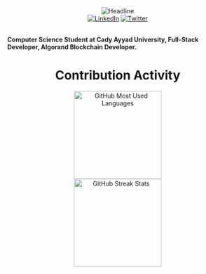 <div>
    <div align=center>
        <img src="https://readme-typing-svg.herokuapp.com?color=%236FDA44&size=32&center=true&vCenter=true&width=600&height=50&lines=Hi+there+I+am+Ayoub+%F0%9F%91%8B;Computer+Science+Student;Full-Stack+Developer;Algorand+Blockchain+Developer;" alt="Headline" />
    </div>
    <div align=center>
        <a href="https://www.linkedin.com/in/ayoubtalbi/"><img src="https://img.shields.io/badge/Linkedin-0077b5?style=flat&logo=linkedin" alt="LinkedIn" /></a>
        <a href="https://www.twitter.com/talbi_ayoub_"><img src="https://img.shields.io/badge/Twitter-0077b5?style=flat&logo=twitter" alt="Twitter" /></a>
    <div align=left>
        <br>
        <p>
            <strong>
                Computer Science Student at Cady Ayyad University, Full-Stack Developer, Algorand Blockchain Developer.
            </strong>
        </p>
    </div>
    <div align=center>
        <h1>Contribution Activity</h1>
        <!--
        <img src="https://github-readme-stats.vercel.app/api?username=ab-talbi&title_color=6FDA44&text_color=FFFFFF&show_icons=true&icon_color=6FDA44&include_all_commits=true&count_private=true&theme=dark" alt="GitHub Stats" height="200" />
        <br>
        -->
        <img src="https://github-readme-stats.vercel.app/api/top-langs?username=ab-talbi&layout=compact&title_color=6FDA44&text_color=FFFFFF&theme=dark" alt="GitHub Most Used Languages" height="200" />
        <br>
        <img src="https://github-readme-streak-stats.herokuapp.com/?user=ab-talbi&theme=dark&date_format=j%20M%5B%20Y%5D&currStreakLabel=6FDA44&fire=6FDA44&ring=6FDA44" alt="GitHub Streak Stats" height="200" />
        <br>
        <br>
    </div>
</div>
